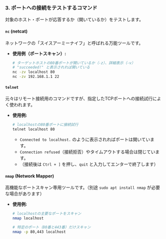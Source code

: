 ### 3\. ポートへの接続をテストするコマンド

対象のホスト・ポートが応答するか（開いているか）をテストします。

#### `nc` (netcat)

ネットワークの「スイスアーミーナイフ」と呼ばれる万能ツールです。

  - **使用例（ポートスキャン）:**
    ```bash
    # ターゲットホストの80番ポートが開いているか（-z）、詳細表示（-v）
    # "succeeded!" と表示されれば開いている
    nc -zv localhost 80
    nc -zv 192.168.1.1 22
    ```

#### `telnet`

元々はリモート接続用のコマンドですが、指定したTCPポートへの接続試行によく使われます。

  - **使用例:**
    ```bash
    # localhostの80番ポートに接続試行
    telnet localhost 80
    ```
      - `Connected to localhost.` のように表示されればポートは開いています。
      - `Connection refused`（接続拒否）やタイムアウトする場合は閉じています。
      - （接続後は `Ctrl + ]` を押し、`quit` と入力してエンターで終了します）

#### `nmap` (Network Mapper)

高機能なポートスキャン専用ツールです。（別途 `sudo apt install nmap` が必要な場合があります）

  - **使用例:**
    ```bash
    # localhostの主要なポートをスキャン
    nmap localhost

    # 特定のポート（80番と443番）だけスキャン
    nmap -p 80,443 localhost
    ```